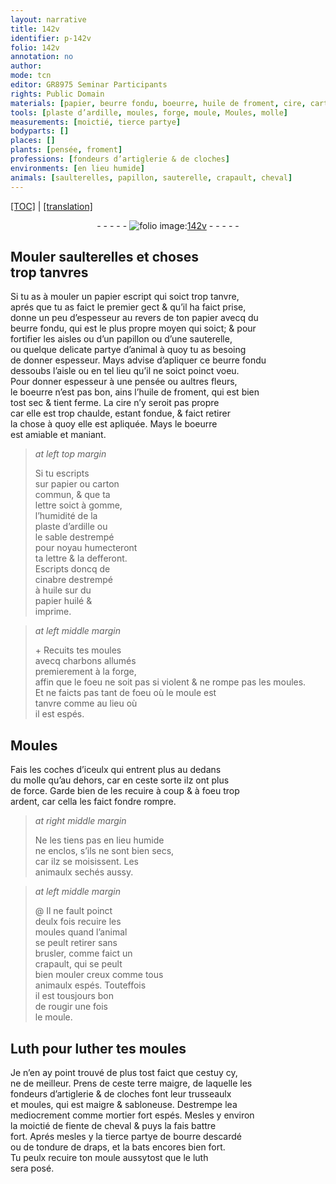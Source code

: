 ```yaml
---
layout: narrative
title: 142v
identifier: p-142v
folio: 142v
annotation: no
author:
mode: tcn
editor: GR8975 Seminar Participants
rights: Public Domain
materials: [papier, beurre fondu, boeurre, huile de froment, cire, carton commun, lettre, gomme, ardille, cinabre, huile, huilé, charbons, Luth, luther, terre maigre, de laquelle les fondeurs d’artiglerie & de cloches font leur trusseaulx et moules, mortier, fiente de cheval, bourre descardé, tondure de draps, luth]
tools: [plaste d’ardille, moules, forge, moule, Moules, molle]
measurements: [moictié, tierce partye]
bodyparts: []
places: []
plants: [pensée, froment]
professions: [fondeurs d’artiglerie & de cloches]
environments: [en lieu humide]
animals: [saulterelles, papillon, sauterelle, crapault, cheval]
---
```


 <p><a href="{{ site.baseurl }}/normalized/">[TOC]</a> | <a href="{{ site.baseurl }}/texts/p-142v_tl/" target="_blank">[translation]</a></p><div class="folio" align="center">- - - - - <a href="http://gallica.bnf.fr/ark:/12148/btv1b10500001g/f290.image" target="_blank"><img src="https://cu-mkp.github.io/2017-workshop-edition/assets/photo-icon.png" alt="folio image: " style="display:inline-block; margin-bottom:-3px;"/>142v</a> - - - - - </div>  
  

## Mouler <span class="al">saulterelles</span> et choses<br/> trop tanvres

 
Si tu as à mouler un <span class="m">papier</span> escript qui soict trop tanvre,<br/> aprés que tu as faict le premier gect & qu’il ha faict prise,<br/> donne un peu d’espesseur au revers de ton <span class="m">papier</span> avecq du<br/> <span class="m">beurre fondu</span>, qui est le plus propre moyen qui soict; & pour<br/> fortifier les aisles ou d’un <span class="al">papillon</span> ou d’une <span class="al">sauterelle</span>,<br/> ou quelque delicate partye d’animal à quoy tu as besoing<br/> de donner espesseur. Mays advise d’apliquer ce <span class="m">beurre fondu</span><br/> dessoubs l’aisle ou en tel lieu qu’il ne soict poinct voeu.<br/> Pour donner espesseur à une <span class="pa">pensée</span> ou aultres fleurs,<br/> le <span class="m">boeurre</span> n’est pas bon, ains l’<span class="m">huile de <span class="pa">froment</span></span>, qui est bien<br/> tost sec & tient ferme. La <span class="m">cire</span> n’y seroit pas propre<br/> car elle est trop chaulde, estant fondue, & faict retirer<br/> la chose à quoy elle est apliquée. Mays le <span class="m">boeurre</span><br/> est amiable et maniant.
 
> *at left top margin*
> 
> 
>  Si tu escripts<br/> sur <span class="m">papier</span> ou <span class="m">carton<br/> commun</span>, & que ta<br/> <span class="m">l<span class="exp">ett</span>re</span> soict à <span class="m">gomme</span>,<br/> l’humidité de la<br/> <span class="tl">plaste d’<span class="m">ardille</span></span> ou<br/> le sable destrempé<br/> pour noyau humectero<span class="exp">n</span>t<br/> ta <span class="m">l<span class="exp">ett</span>re</span> & la defferont.<br/> Escripts doncq de<br/> <span class="m">cinabre</span> destrempé<br/> à <span class="m">huile</span> sur du<br/> <span class="m">papier</span> <span class="m">huilé</span> &<br/> imprime.
 
> *at left middle margin*
> 
> 
> \+ Recuits tes <span class="tl">moules</span><br/> avecq <span class="m">charbons</span> allumés<br/> premierem<span class="exp">ent</span> à la <span class="tl">forge</span>,<br/> affin que le foeu ne soit pas si violent & ne ro<span class="exp">m</span>pe pas les <span class="tl">moules</span>.<br/> Et ne faicts pas tant de foeu où le <span class="tl">moule</span> est<br/> tanvre co<span class="exp">mm</span>e au lieu où<br/> il est espés.
 
 
  

## <span class="tl">Moules</span>

 
Fais les coches d’iceulx qui entrent plus au dedans<br/> du <span class="tl">molle</span> qu’au dehors, car en ceste sorte ilz ont plus<br/> de force. Garde bien de les recuire à coup & à foeu trop<br/> ardent, car cella les faict <span class="del">fondre</span> rompre.
 
> *at right middle margin*
> 
> 
>  Ne les tiens pas <span class="env">en lieu humide</span><br/> ne enclos, s’ils ne sont bien secs,<br/> car ilz se moisissent. Les<br/> animaulx sechés aussy.
 
> *at left middle margin*
> 
> 
>  @ Il ne fault poinct<br/> deulx fois recuire les<br/> <span class="tl">moules</span> quand l’animal<br/> se peult retirer sans<br/> brusler, co<span class="exp">mm</span>e faict un<br/> <span class="al">crapault</span>, qui se peult<br/> bien mouler creux co<span class="exp">mm</span>e tous<br/> animaulx espés. Touteffois<br/> il est tousjours bon<br/> de rougir une fois<br/> le <span class="tl">moule</span>.
 
 
  

## <span class="m">Luth</span> pour <span class="m">luther</span> tes <span class="tl">moules</span>

 
Je n’en ay point trouvé de plus tost faict que cestuy cy,<br/> ne de meilleur. P<span class="exp">rens</span> de ceste <span class="m">terre maigre, de laquelle les<br/> <span class="pro">fondeurs d’artiglerie & de cloches</span> font leur trusseaulx<br/> et moules</span>, qui est maigre & sabloneuse. Destrempe l<span class="del">e</span>a<br/> mediocrement comme <span class="m">mortier</span> fort espés. Mesles y environ<br/> la <span class="ms">moictié</span> de <span class="m">fiente de <span class="al">cheval</span></span> & puys la fais battre<br/> fort. Aprés mesles y la <span class="ms">tierce partye</span> de <span class="m">bourre descardé</span><br/> ou de <span class="m">tondure de draps</span>, et la bats encores bien fort.<br/> Tu peulx recuire ton <span class="tl">moule</span> aussytost que le <span class="m">luth</span><br/> sera posé.
 
 